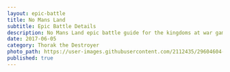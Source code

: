 ```yaml
---
layout: epic-battle
title: No Mans Land
subtitle: Epic Battle Details
description: No Mans Land epic battle guide for the kingdoms at war game
date: 2017-06-05
category: Thorak the Destroyer
photo_path: https://user-images.githubusercontent.com/2112435/29604604-4702fe88-87a5-11e7-9e7c-ec905d2d4a1d.png
published: true
---
```

